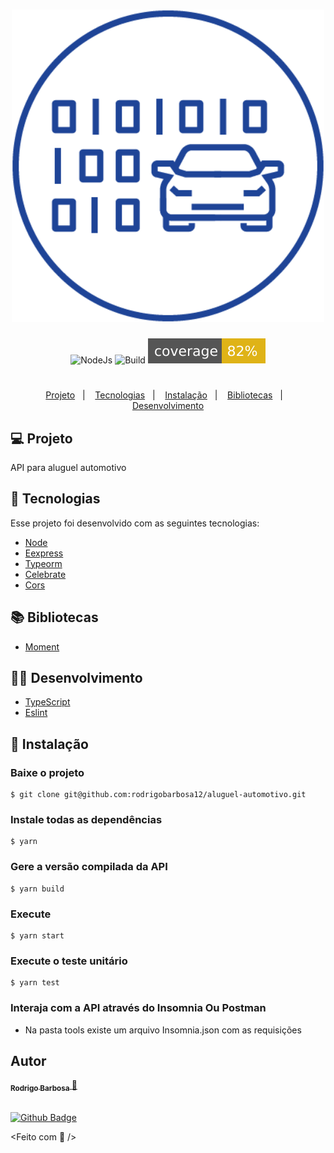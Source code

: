 <h1 align="center">
    <img 
      alt="API Node" 
      title="API Node" 
      width="500"
      src="images/logo.png" 
    />
</h1>

<p align="center">
  <img alt="NodeJs" src="https://img.shields.io/badge/NodeJs-%3E%3D%2016.13.0-44c901?style=flat-square" />
  <img alt="Build" src="https://img.shields.io/badge/build-passing-44c901?style=flat-square" />
  <img alt="Coverage" src="shields/coverage.svg?" />
</p>

<h1></h1>

<p align="center">
  <a href="#-projeto">Projeto</a>&nbsp;&nbsp;&nbsp;|&nbsp;&nbsp;&nbsp;
  <a href="#-tecnologias">Tecnologias</a>&nbsp;&nbsp;&nbsp;|&nbsp;&nbsp;&nbsp;
   <a href="#-instalação">Instalação</a>&nbsp;&nbsp;&nbsp;|&nbsp;&nbsp;&nbsp;
  <a href="#-bibliotecas">Bibliotecas</a>&nbsp;&nbsp;&nbsp;|&nbsp;&nbsp;&nbsp;
  <a href="#-desenvolvimento">Desenvolvimento</a>
</p>


## 💻 Projeto

API para aluguel automotivo


## 🚀 Tecnologias

Esse projeto foi desenvolvido com as seguintes tecnologias:

- [Node](https://nodejs.org/en/)
- [Eexpress](https://www.npmjs.com/package/express)
- [Typeorm](https://typeorm.io/#/)
- [Celebrate](https://www.npmjs.com/package/celebrate)
- [Cors](https://www.npmjs.com/package/cors)


## 📚 Bibliotecas

- [Moment](https://momentjs.com/)

## 🧑‍🔧 Desenvolvimento

- [TypeScript](https://www.typescriptlang.org/)
- [Eslint](https://www.npmjs.com/package/eslint)

## 🧩 Instalação

### Baixe o projeto
    $ git clone git@github.com:rodrigobarbosa12/aluguel-automotivo.git

### Instale todas as dependências
    $ yarn

### Gere a versão compilada da API
    $ yarn build

### Execute
    $ yarn start

### Execute o teste unitário
    $ yarn test

### Interaja com a API através do Insomnia Ou Postman
  - Na pasta tools existe um arquivo Insomnia.json com as requisições
  

## Autor

<a href="https://www.linkedin.com/in/rodrigo-barbosa-7a1429157/">
 <sub>
    <b>Rodrigo Barbosa</b>
 </sub>
</a>
<a href="#" title="Rocket">🚀</a>

 <br />
 <br />

[![Github Badge](https://img.shields.io/github/followers/rodrigobarbosa12?style=social&link=https://github.com/rodrigobarbosa12)](https://github.com/rodrigobarbosa12)

<Feito com 💙 />

